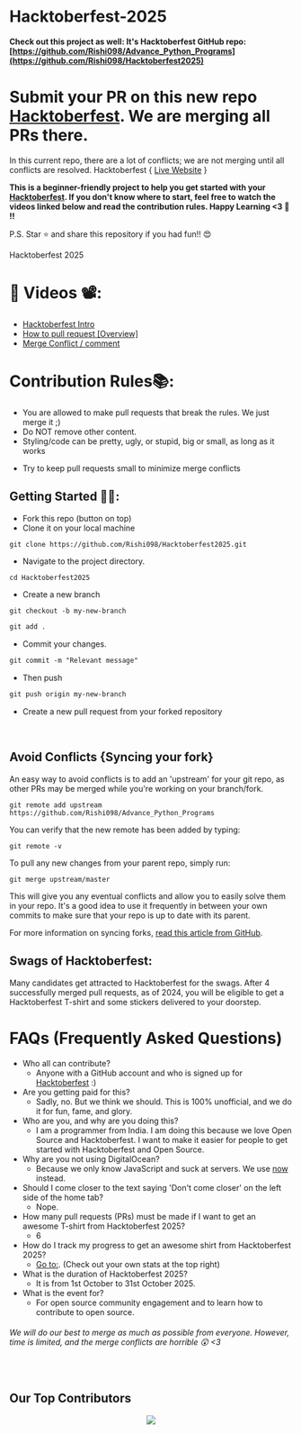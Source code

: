 # Hacktoberfest-2025

**Check out this project as well: It's Hacktoberfest GitHub repo: [https://github.com/Rishi098/Advance_Python_Programs](https://github.com/Rishi098/Hacktoberfest2025)**

# Submit your PR on this new repo [Hacktoberfest](https://github.com/Rishi098/Advance_Python_Programs). We are merging all PRs there.

In this current repo, there are a lot of conflicts; we are not merging until all conflicts are resolved. Hacktoberfest { [Live Website](https://github.com/Rishi098/Advance_Python_Programs) }

**This is a beginner-friendly project to help you get started with your [Hacktoberfest](https://hacktoberfest.com/). If you don't know where to start, feel free to watch the videos linked below and read the contribution rules. Happy Learning <3 💙 !!**

P.S. Star ⭐ and share this repository if you had fun!! 😍

Hacktoberfest 2025

# 📌 Videos 📽️:

- [Hacktoberfest Intro](https://www.youtube.com/watch?v=ZJZGtXpUexQ)
- [How to pull request [Overview]](https://www.youtube.com/watch?v=ZJZGtXpUexQ)
- [Merge Conflict / comment](https://www.youtube.com/watch?v=ZJZGtXpUexQ)

# Contribution Rules📚:

- You are allowed to make pull requests that break the rules. We just merge it ;)
- Do NOT remove other content.
- Styling/code can be pretty, ugly, or stupid, big or small, as long as it works
<!-- - Add your name to the contributorsList file. -->
- Try to keep pull requests small to minimize merge conflicts

## Getting Started 🤩🤗:

- Fork this repo (button on top)
- Clone it on your local machine

```terminal
git clone https://github.com/Rishi098/Hacktoberfest2025.git
```

- Navigate to the project directory.

```terminal
cd Hacktoberfest2025
```

- Create a new branch

```markdown
git checkout -b my-new-branch
```

<!--- - Add your name to `contributors/contributorsList.js`. -->

```markdown
git add .
```

- Commit your changes.

```markdown
git commit -m "Relevant message"
```

- Then push

```markdown
git push origin my-new-branch
```

- Create a new pull request from your forked repository

<br>

## Avoid Conflicts {Syncing your fork}

An easy way to avoid conflicts is to add an 'upstream' for your git repo, as other PRs may be merged while you're working on your branch/fork.   

```terminal
git remote add upstream https://github.com/Rishi098/Advance_Python_Programs
```

You can verify that the new remote has been added by typing:

```terminal
git remote -v
```

To pull any new changes from your parent repo, simply run:

```terminal
git merge upstream/master
```

This will give you any eventual conflicts and allow you to easily solve them in your repo. It's a good idea to use it frequently in between your own commits to make sure that your repo is up to date with its parent.

For more information on syncing forks, [read this article from GitHub](https://help.github.com/articles/syncing-a-fork/).

## Swags of Hacktoberfest:

Many candidates get attracted to Hacktoberfest for the swags. After 4 successfully merged pull requests, as of 2024, you will be eligible to get a Hacktoberfest T-shirt and some stickers delivered to your doorstep.

# FAQs (Frequently Asked Questions)

- Who all can contribute?
  - Anyone with a GitHub account and who is signed up for [Hacktoberfest](https://hacktoberfest.com/) :)
- Are you getting paid for this?
  - Sadly, no. But we think we should. This is 100% unofficial, and we do it for fun, fame, and glory.
- Who are you, and why are you doing this?
  - I am a programmer from India. I am doing this because we love Open Source and Hacktoberfest. I want to make it easier for people to get started with Hacktoberfest and Open Source.
- Why are you not using DigitalOcean?
  - Because we only know JavaScript and suck at servers. We use [now](https://zeit.co/now) instead.
- Should I come closer to the text saying 'Don't come closer' on the left side of the home tab?
  - Nope.
- How many pull requests (PRs) must be made if I want to get an awesome T-shirt from Hacktoberfest 2025?
  - 6
- How do I track my progress to get an awesome shirt from Hacktoberfest 2025?
  - [Go to:](https://hacktoberfest.com/profile/). (Check out your own stats at the top right)
- What is the duration of Hacktoberfest 2025?
  - It is from 1st October to 31st October 2025.
- What is the event for?
  - For open source community engagement and to learn how to contribute to open source.

###### *We will do our best to merge as much as possible from everyone. However, time is limited, and the merge conflicts are horrible :astonished: <3*
<br>

## Our Top Contributors 

<p align="center"><a href="https://github.com/Rishi098/Advance_Python_Programs/graphs/contributors">
  <img src="https://contrib.rocks/image?repo=Rishi098/Advance_Python_Programs" max={1000} columns={100} anon={1}/>
</a></p>

